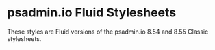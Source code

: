 # psadmin.io Fluid Stylesheets

These styles are Fluid versions of the psadmin.io 8.54 and 8.55 Classic stylesheets.

